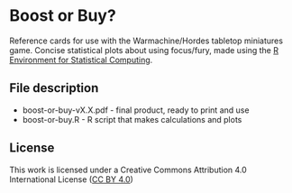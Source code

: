# Boost or Buy? 

Reference cards for use with the Warmachine/Hordes tabletop miniatures game. Concise statistical plots about using focus/fury, made using the [R Environment for Statistical Computing](https://www.r-project.org/). 

## File description

* boost-or-buy-vX.X.pdf - final product, ready to print and use
* boost-or-buy.R - R script that makes calculations and plots

## License

This work is licensed under a Creative Commons Attribution 4.0 International License ([CC BY 4.0](http://creativecommons.org/licenses/by/4.0/))
